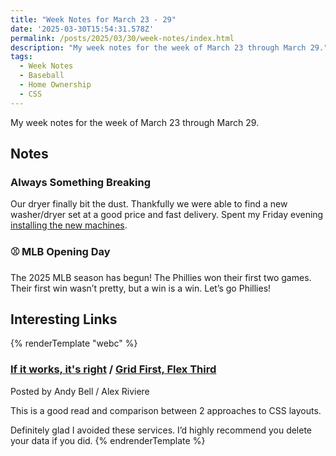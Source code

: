 ```yaml
---
title: "Week Notes for March 23 - 29"
date: '2025-03-30T15:54:31.578Z'
permalink: /posts/2025/03/30/week-notes/index.html
description: "My week notes for the week of March 23 through March 29."
tags:
  - Week Notes
  - Baseball
  - Home Ownership
  - CSS
---
```

My week notes for the week of March 23 through March 29.
<!-- excerpt -->

## Notes

### Always Something Breaking

Our dryer finally bit the dust. Thankfully we were able to find a new washer/dryer set at a good price and fast delivery. Spent my Friday evening [installing the new machines](https://kpwags.com/posts/2025/03/28/tackling-home-projects-is-so-fulfilling/).

### ⚾️ MLB Opening Day

The 2025 MLB season has begun! The Phillies won their first two games. Their first win wasn’t pretty, but a win is a win. Let’s go Phillies!

## Interesting Links

{% renderTemplate "webc" %}
<div class="shared-link">
  <h3><a href="https://piccalil.li/blog/if-it-works-its-right/">If it works, it's right</a> / <a href="https://alex.party/posts/2025-03-23-grid-first-flex-third/">Grid First, Flex Third</a></h3>
  <div class="posted-by">Posted by <span>Andy Bell / Alex Riviere</span></div>
  <p>This is a good read and comparison between 2 approaches to CSS layouts.</p>
</div>

<shared-link title="DNA of 15 Million People for Sale in 23andMe Bankruptcy" url="https://www.404media.co/dna-of-15-million-people-for-sale-in-23andme-bankruptcy/" author="Jason Koehler">
Definitely glad I avoided these services. I’d highly recommend you delete your data if you did.
</shared-link>
{% endrenderTemplate %}
